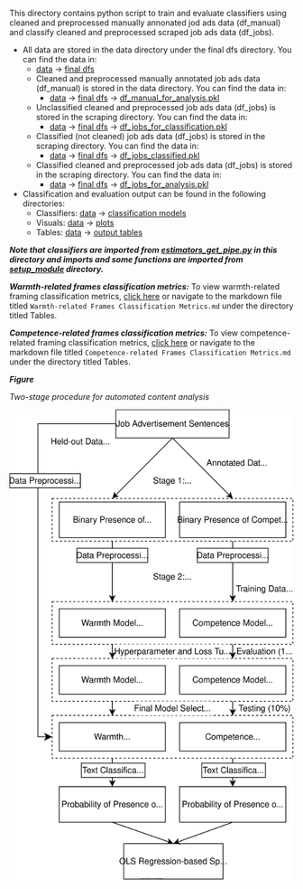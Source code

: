 This directory contains python script to train and evaluate classifiers using cleaned and preprocessed manually annonated jod ads data (df_manual) and classify cleaned and preprocessed scraped job ads data (df_jobs).

* All data are stored in the data directory under the final dfs directory. You can find the data in:
  - [data](../data) &rarr; [final dfs](../data/final%20dfs/)
  - Cleaned and preprocessed manually annotated job ads data (df_manual) is stored in the data directory. You can find the data in:
    - [data](../data) &rarr; [final dfs](../data/final%20dfs/) &rarr; [df_manual_for_analysis.pkl](../data/final%20dfs/df_manual_for_analysis.pkl)
  - Unclassified cleaned and preprocessed job ads data (df_jobs) is stored in the scraping directory. You can find the data in:
      - [data](../data) &rarr; [final dfs](../data/final%20dfs/) &rarr; [df_jobs_for_classification.pkl](../data/final%20dfs/df_jobs_for_classification.pkl)
  - Classified (not cleaned) job ads data (df_jobs) is stored in the scraping directory. You can find the data in:
      - [data](../data) &rarr; [final dfs](../data/final%20dfs/) &rarr; [df_jobs_classified.pkl](../data/final%20dfs/df_jobs_classified.pkl)
  - Classified cleaned and preprocessed job ads data (df_jobs) is stored in the scraping directory. You can find the data in:
    - [data](../data) &rarr; [final dfs](../data/final%20dfs/) &rarr; [df_jobs_for_analysis.pkl](../data/final%20dfs/df_jobs_for_analysis.pkl)
* Classification and evaluation output can be found in the following directories:
  - Classifiers: [data](../data) &rarr; [classification models](../data/classification%20models)
  - Visuals: [data](../data) &rarr; [plots](../data/plots)
  - Tables: [data](../data) &rarr; [output tables](../data/output%20tables)

***Note that classifiers are imported from [estimators_get_pipe.py](./estimators_get_pipe.py) in this directory and imports and some functions are imported from [setup_module](../setup_module) directory.***

***Warmth-related frames classification metrics:*** To view warmth-related framing classification metrics, [click here](../Tables/Warmth-related%20Frames%20Classification%20Metrics.md) or navigate to the markdown file titled ```Warmth-related Frames Classification Metrics.md``` under the directory titled Tables.

***Competence-related frames classification metrics:*** To view competence-related framing classification metrics, [click here](../Tables/Competence-related%20Frames%20Classification%20Metrics.md) or navigate to the markdown file titled ```Competence-related Frames Classification Metrics.md``` under the directory titled Tables.

***Figure***

*Two-stage procedure for automated content analysis*

![Methods Flowchart](Methods_Flowchart_Two.svg)
